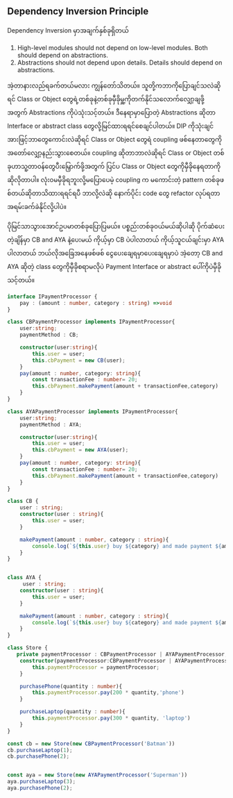## Dependency Inversion Principle

 Dependency Inversion မှာအချက်နှစ်ခုရှိတယ်

1. High-level modules should not depend on low-level modules. Both should depend on abstractions.
2. Abstractions should not depend upon details. Details should depend on abstractions.

အဲ့တာနားလည်ရခက်တယ်မလား ကျွန်တော်သိတယ်။ သူတို့ကဘာကိုပြောချင်သလဲဆိုရင် Class or Object တွေရဲ့တစ်ခုနဲ့တစ်ခုမှီခိုမှူ့ကိုတက်နိုင်သလောက်လျှော့ချဖို့ အတွက် Abstractions ကိုပဲသုံးသင့်တယ်။ ဒီနေရာမှာပြောတဲ့ Abstractions ဆိုတာ  Interface or abstract class တွေလို့မြင်ထားရရင်စေချင်ပါတယ်။ DIP ကိုသုံးချင်အားဖြင့်ဘာတွေကောင်းလဲဆိုရင် Class or Object တွေရဲ coupling ဖစ်နေတာတွေကိုအတော်လျှော့နည်းသွားစေတယ်။ coupling ဆိုတာဘာလဲဆိုရင် Class or Object တစ်ခုဟာသူ့တာ၀န်တွေပီးမြှောက်ဖို့အတွက် ပြင်ပ Class or Object တွေကိုမှီခိုနေရတာကိုဆိုလိုတာပါ။ လုံး၀မမှီခိုရဘူးလို့မပြောပေမဲ့ coupling က မကောင်းတဲ့  pattern တစ်ခုဖစ်တယ်ဆိုတာသိထားရရင်ရပီ ဘာလို့လဲဆို နောက်ပိုင်း code တွေ refactor လုပ်ရတာအရမ်းခက်ခဲနိုင်လို့ပါပဲ။

ပိုမြင်သာသွားအောင်ဥပမာတစ်ခုပြောပြမယ်။ ပစ္စည်းတစ်ခု၀ယ်မယ်ဆိုပါဆို ပိုက်ဆံပေးတဲ့ချိန်မှာ CB and AYA နဲ့ပေးမယ် ကိုယ့်မှာ CB ပဲပါလာတယ် ကိုယ့်သူငယ်ချင်းမှာ AYA ပါလာတယ် ဘယ်လိုအခြေအနေဖစ်ဖစ် ငွေပေးချေရမှာပေးချေရမှာပဲ အဲ့တော့ CB and AYA ဆိုတဲ့ class တွေကိုမှီခိုစရာမလိုပဲ Payment Interface or abstract  ပေါ်ကိုပဲမှီခိုသင့်တယ်။

```typescript
interface IPaymentProcessor {
    pay : (amount : number, category : string) =>void
}

class CBPaymentProcessor implements IPaymentProcessor{
    user:string;
    paymentMethod : CB;

    constructor(user:string){
        this.user = user;
        this.cbPayment = new CB(user);
    }
    pay(amount : number, category: string){
        const transactionFee : number= 20;
        this.cbPayment.makePayment(amount + transactionFee,category)
    }
}

class AYAPaymentProcessor implements IPaymentProcessor{
    user:string;
    paymentMethod : AYA;

    constructor(user:string){
        this.user = user;
        this.cbPayment = new AYA(user);
    }
    pay(amount : number, category: string){
        const transactionFee : number= 20;
        this.cbPayment.makePayment(amount + transactionFee,category)
    }
}

class CB {
    user : string;
    constructor(user : string){
        this.user = user;
    }

    makePayment(amount : number, category : string){
        console.log(`${this.user} buy ${category} and made payment ${amount} with CB Bank`)
    }
}


class AYA {
     user : string;
    constructor(user : string){
        this.user = user;
    }

    makePayment(amount : number, category : string){
        console.log(`${this.user} buy ${category} and made payment ${amount} with AYA Bank`)
    }
}

class Store {
   private paymentProcessor : CBPaymentProcessor | AYAPaymentProcessor;
    constructor(paymentProcessor:CBPaymentProcessor | AYAPaymentProcessor){
        this.paymentProcessor = paymentProcessor;
    }

    purchasePhone(quantity : number){
        this.paymentProcessor.pay(200 * quantity,'phone')
    }

    purchaseLaptop(quantity : number){
        this.paymentProcessor.pay(300 * quantity, 'laptop')
    }
}

const cb = new Store(new CBPaymentProcessor('Batman'))
cb.purchaseLaptop(1);
cb.purchasePhone(2);


const aya = new Store(new AYAPaymentProcessor('Superman'))
aya.purchaseLaptop(3);
aya.purchasePhone(2);
```

